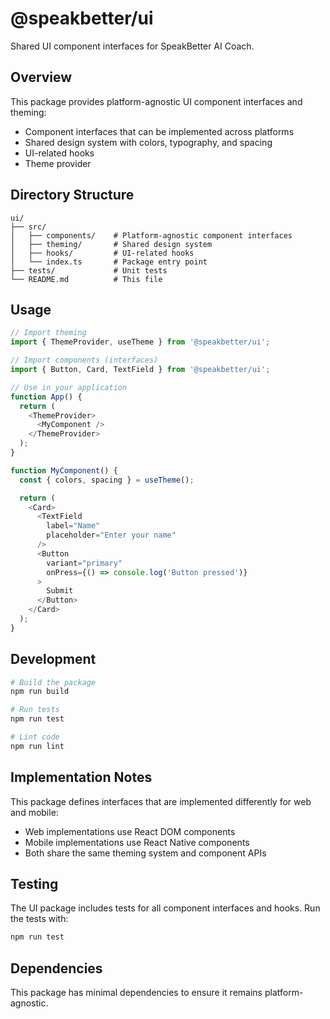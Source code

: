 # @speakbetter/ui

Shared UI component interfaces for SpeakBetter AI Coach.

## Overview

This package provides platform-agnostic UI component interfaces and theming:

- Component interfaces that can be implemented across platforms
- Shared design system with colors, typography, and spacing
- UI-related hooks
- Theme provider

## Directory Structure

```
ui/
├── src/
│   ├── components/    # Platform-agnostic component interfaces
│   ├── theming/       # Shared design system
│   ├── hooks/         # UI-related hooks
│   └── index.ts       # Package entry point
├── tests/             # Unit tests
└── README.md          # This file
```

## Usage

```typescript
// Import theming
import { ThemeProvider, useTheme } from '@speakbetter/ui';

// Import components (interfaces)
import { Button, Card, TextField } from '@speakbetter/ui';

// Use in your application
function App() {
  return (
    <ThemeProvider>
      <MyComponent />
    </ThemeProvider>
  );
}

function MyComponent() {
  const { colors, spacing } = useTheme();

  return (
    <Card>
      <TextField
        label="Name"
        placeholder="Enter your name"
      />
      <Button
        variant="primary"
        onPress={() => console.log('Button pressed')}
      >
        Submit
      </Button>
    </Card>
  );
}
```

## Development

```bash
# Build the package
npm run build

# Run tests
npm run test

# Lint code
npm run lint
```

## Implementation Notes

This package defines interfaces that are implemented differently for web and mobile:

- Web implementations use React DOM components
- Mobile implementations use React Native components
- Both share the same theming system and component APIs

## Testing

The UI package includes tests for all component interfaces and hooks. Run the tests with:

```bash
npm run test
```

## Dependencies

This package has minimal dependencies to ensure it remains platform-agnostic.

